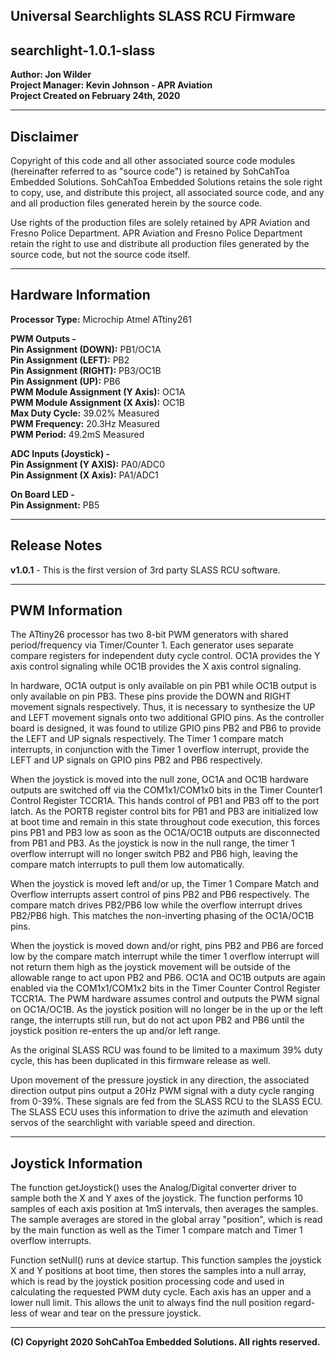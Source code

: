 ## **Universal Searchlights SLASS RCU Firmware**
## **searchlight-1.0.1-slass**
**Author: Jon Wilder**<br />
**Project Manager: Kevin Johnson - APR Aviation**<br />
**Project Created on February 24th, 2020**<br />

---

## **Disclaimer**
Copyright of this code and all other associated source code modules (hereinafter referred to as "source code") is retained by 
SohCahToa Embedded Solutions. SohCahToa Embedded Solutions retains the sole right to copy, use, and distribute this project, 
all associated source code, and any and all production files generated herein by the source code.

Use rights of the production files are solely retained by APR Aviation and Fresno Police Department. APR Aviation and Fresno 
Police Department retain the right to use and distribute all production files generated by the source code, but not the source 
code itself.

---

## **Hardware Information**

**Processor Type:** Microchip Atmel ATtiny261<br />

**PWM Outputs -**<br />
**Pin Assignment (DOWN):** PB1/OC1A<br />
**Pin Assignment (LEFT):** PB2<br />
**Pin Assignment (RIGHT):** PB3/OC1B<br />
**Pin Assignment (UP):** PB6<br />
**PWM Module Assignment (Y Axis):** OC1A<br />
**PWM Module Assignment (X Axis):** OC1B<br />
**Max Duty Cycle:** 39.02% Measured<br />
**PWM Frequency:** 20.3Hz Measured<br />
**PWM Period:** 49.2mS Measured<br />

**ADC Inputs (Joystick) -**<br />
**Pin Assignment (Y AXIS):** PA0/ADC0<br />
**Pin Assignment (X Axis):** PA1/ADC1<br />

**On Board LED -**<br />
**Pin Assignment:** PB5<br />

---

## **Release Notes**

**v1.0.1** - This is the first version of 3rd party SLASS RCU software.

---

## **PWM Information**

The ATtiny26 processor has two 8-bit PWM generators with shared period/frequency via Timer/Counter 1. Each generator uses 
separate compare registers for independent duty cycle control. OC1A provides the Y axis control signaling while OC1B provides 
the X axis control signaling.

In hardware, OC1A output is only available on pin PB1 while OC1B output is only available on pin PB3. These pins provide the 
DOWN and RIGHT movement signals respectively. Thus, it is necessary to synthesize the UP and LEFT movement signals onto two 
additional GPIO pins. As the controller board is designed, it was found to utilize GPIO pins PB2 and PB6 to provide the LEFT 
and UP signals respectively. The Timer 1 compare match interrupts, in conjunction with the Timer 1 overflow interrupt, provide 
the LEFT and UP signals on GPIO pins PB2 and PB6 respectively.

When the joystick is moved into the null zone, OC1A and OC1B hardware outputs are switched off via the COM1x1/COM1x0 bits in 
the Timer Counter1 Control Register TCCR1A. This hands control of PB1 and PB3 off to the port latch. As the PORTB register 
control bits for PB1 and PB3 are initialized low at boot time and remain in this state throughout code execution, this forces 
pins PB1 and PB3 low as soon as the OC1A/OC1B outputs are disconnected from PB1 and PB3. As the joystick is now in the null
range, the timer 1 overflow interrupt will no longer switch PB2 and PB6 high, leaving the compare match interrupts to pull 
them low automatically.

When the joystick is moved left and/or up, the Timer 1 Compare Match and Overflow interrupts assert control of pins PB2 and 
PB6 respectively. The compare match drives PB2/PB6 low while the overflow interrupt drives PB2/PB6 high. This matches the 
non-inverting phasing of the OC1A/OC1B pins.

When the joystick is moved down and/or right, pins PB2 and PB6 are forced low by the compare match interrupt while the timer 
1 overflow interrupt will not return them high as the joystick movement will be outside of the allowable range to act upon
PB2 and PB6. OC1A and OC1B outputs are again enabled via the COM1x1/COM1x2 bits in the Timer Counter Control Register TCCR1A. 
The PWM hardware assumes control and outputs the PWM signal on OC1A/OC1B. As the joystick position will no longer be in the 
up or the left range, the interrupts still run, but do not act upon PB2 and PB6 until the joystick position re-enters the up 
and/or left range.

As the original SLASS RCU was found to be limited to a maximum 39% duty cycle, this has been duplicated in this firmware 
release as well.

Upon movement of the pressure joystick in any direction, the associated direction output pins output a 20Hz PWM signal with 
a duty cycle ranging from 0-39%. These signals are fed from the SLASS RCU to the SLASS ECU. The SLASS ECU uses this information 
to drive the azimuth and elevation servos of the searchlight with variable speed and direction.

---

## **Joystick Information**

The function getJoystick() uses the Analog/Digital converter driver to sample both the X and Y axes of the joystick. The 
function performs 10 samples of each axis position at 1mS intervals, then averages the samples. The sample averages are 
stored in the global array "position", which is read by the main function as well as the Timer 1 compare match and Timer 
1 overflow interrupts.

Function setNull() runs at device startup. This function samples the joystick X and Y positions at boot time, then stores
the samples into a null array, which is read by the joystick position processing code and used in calculating the requested
PWM duty cycle. Each axis has an upper and a lower null limit. This allows the unit to always find the null position regard-
less of wear and tear on the pressure joystick.

---

**(C) Copyright 2020 SohCahToa Embedded Solutions. All rights reserved.**
